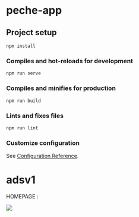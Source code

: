 # peche-app

## Project setup
```
npm install
```

### Compiles and hot-reloads for development
```
npm run serve
```

### Compiles and minifies for production
```
npm run build
```

### Lints and fixes files
```
npm run lint
```

### Customize configuration
See [Configuration Reference](https://cli.vuejs.org/config/).
# adsv1


HOMEPAGE : 

<img src='https://i.ibb.co/bgJyHJ9/Capture-d-e-cran-2020-12-03-a-14-31-07.png'>
